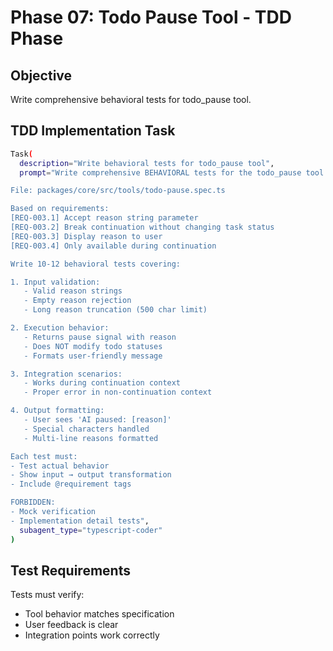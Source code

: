 # Phase 07: Todo Pause Tool - TDD Phase

## Objective

Write comprehensive behavioral tests for todo_pause tool.

## TDD Implementation Task

```bash
Task(
  description="Write behavioral tests for todo_pause tool",
  prompt="Write comprehensive BEHAVIORAL tests for the todo_pause tool.

File: packages/core/src/tools/todo-pause.spec.ts

Based on requirements:
[REQ-003.1] Accept reason string parameter
[REQ-003.2] Break continuation without changing task status
[REQ-003.3] Display reason to user
[REQ-003.4] Only available during continuation

Write 10-12 behavioral tests covering:

1. Input validation:
   - Valid reason strings
   - Empty reason rejection
   - Long reason truncation (500 char limit)

2. Execution behavior:
   - Returns pause signal with reason
   - Does NOT modify todo statuses
   - Formats user-friendly message

3. Integration scenarios:
   - Works during continuation context
   - Proper error in non-continuation context

4. Output formatting:
   - User sees 'AI paused: [reason]'
   - Special characters handled
   - Multi-line reasons formatted

Each test must:
- Test actual behavior
- Show input → output transformation
- Include @requirement tags

FORBIDDEN:
- Mock verification
- Implementation detail tests",
  subagent_type="typescript-coder"
)
```

## Test Requirements

Tests must verify:
- Tool behavior matches specification
- User feedback is clear
- Integration points work correctly